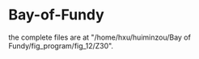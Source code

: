 # Bay-of-Fundy
the complete files are at "/home/hxu/huiminzou/Bay of Fundy/fig_program/fig_12/Z30".

